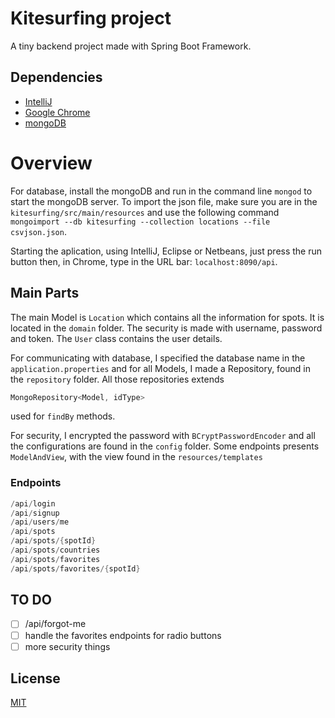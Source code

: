 # Kitesurfing project

A tiny backend project made with Spring Boot Framework.

## Dependencies

* [IntelliJ](https://www.jetbrains.com/idea/)
* [Google Chrome](https://www.google.com/chrome/)
* [mongoDB](https://www.mongodb.com/)

# Overview

For database, install the mongoDB and run in the command line ```mongod``` to start the mongoDB server. To import the json file, make sure you are in the ```kitesurfing/src/main/resources``` and use the following command ```mongoimport --db kitesurfing --collection locations --file csvjson.json```.

Starting the aplication, using IntelliJ, Eclipse or Netbeans, just press the run button then, in Chrome, type in the URL bar: ```localhost:8090/api```.

## Main Parts
The main Model is ```Location``` which contains all the information for spots. It is located in the ```domain``` folder. The security is made with username, password and token. The ```User``` class contains the user details.

For communicating with database, I specified the database name in the ```application.properties``` and for all Models, I made a Repository, found in the ```repository``` folder. All those repositories extends
```Java
MongoRepository<Model, idType>
```
used for ```findBy``` methods.

For security, I encrypted the password with ```BCryptPasswordEncoder``` and all the configurations are found in the ```config``` folder. Some endpoints presents ```ModelAndView```, with the view found in the ```resources/templates```

### Endpoints

```Java
/api/login
/api/signup
/api/users/me
/api/spots
/api/spots/{spotId}
/api/spots/countries
/api/spots/favorites
/api/spots/favorites/{spotId}
```
## TO DO

- [ ] /api/forgot-me
- [ ] handle the favorites endpoints for radio buttons
- [ ] more security things

## License

[MIT](https://choosealicense.com/licenses/mit/)